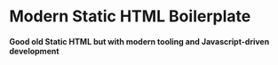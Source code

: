 # Modern Static HTML Boilerplate
#### Good old Static HTML but with modern tooling and Javascript-driven development